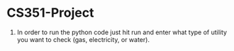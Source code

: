 # CS351-Project

1) In order to run the python code just hit run and enter what type of utility you want to check (gas, electricity, or water).
